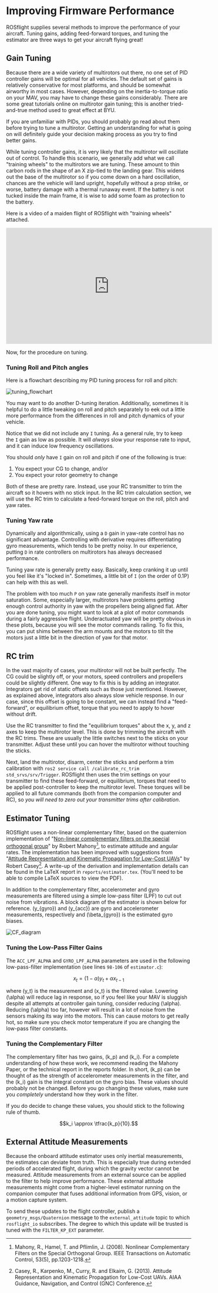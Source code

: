 # Improving Firmware Performance

ROSflight supplies several methods to improve the performance of your aircraft. Tuning gains, adding feed-forward torques, and tuning the estimator are three ways to get your aircraft flying great!

## Gain Tuning

Because there are a wide variety of multirotors out there, no one set of PID controller gains will be optimal for all vehicles. The default set of gains is relatively conservative for most platforms, and should be somewhat airworthy in most cases. However, depending on the inertia-to-torque ratio on your MAV, you may have to change these gains considerably. There are some great tutorials online on multirotor gain tuning; this is another tried-and-true method used to great effect at BYU.

If you are unfamiliar with PIDs, you should probably go read about them before trying to tune a multirotor. Getting an understanding for what is going on will definitely guide your decision making process as you try to find better gains.

While tuning controller gains, it is very likely that the multirotor will oscillate out of control. To handle this scenario, we generally add what we call "training wheels" to the multirotors we are tuning. These amount to thin carbon rods in the shape of an X zip-tied to the landing gear. This widens out the base of the multirotor so if you come down on a hard oscillation, chances are the vehicle will land upright, hopefully without a prop strike, or worse, battery damage with a thermal runaway event. If the battery is not tucked inside the main frame, it is wise to add some foam as protection to the battery.

Here is a video of a maiden flight of ROSflight with "training wheels" attached.

<iframe width="560" height="315" src="https://www.youtube.com/embed/T8_E1pIiAVQ" frameborder="0" allowfullscreen></iframe>


Now, for the procedure on tuning.


### Tuning Roll and Pitch angles

Here is a flowchart describing my PID tuning process for roll and pitch:

![tuning_flowchart](images/tuning_flowchart.png)

You may want to do another D-tuning iteration. Additionally, sometimes it is helpful to do a little tweaking on roll and pitch separately to eek out a little more performance from the differences in roll and pitch dynamics of your vehicle.

Notice that we did not include any `I` tuning. As a general rule, try to keep the `I` gain as low as possible. It will _always_ slow your response rate to input, and it can induce low frequency oscillations.

You should _only_ have `I` gain on roll and pitch if one of the following is true:

1. You expect your CG to change, and/or
1. You expect your rotor geometry to change

Both of these are pretty rare. Instead, use your RC transmitter to trim the aircraft so it hovers with no stick input. In the RC trim calculation section, we will use the RC trim to calculate a feed-forward torque on the roll, pitch and yaw rates.


### Tuning Yaw rate

Dynamically and algorithmically, using a `D` gain in yaw-rate control has no significant advantage. Controlling with derivative requires differentiating gyro measurements, which tends to be pretty noisy. In our experience, putting `D` in rate controllers on multirotors has always decreased performance.

Tuning yaw rate is generally pretty easy. Basically, keep cranking it up until you feel like it's "locked in". Sometimes, a little bit of `I` (on the order of 0.1P) can help with this as well.

The problem with too much `P` on yaw rate generally manifests itself in motor saturation. Some, especially larger, multirotors have problems getting enough control authority in yaw with the propellers being aligned flat. After you are done tuning, you might want to look at a plot of motor commands during a fairly aggressive flight. Underactuated yaw will be pretty obvious in these plots, because you will see the motor commands railing. To fix this, you can put shims between the arm mounts and the motors to tilt the motors just a little bit in the direction of yaw for that motor.

## RC trim

In the vast majority of cases, your multirotor will not be built perfectly. The CG could be slightly off, or your motors, speed controllers and propellers could be slightly different. One way to fix this is by adding an integrator. Integrators get rid of static offsets such as those just mentioned. However, as explained above, integrators also always slow vehicle response. In our case, since this offset is going to be constant, we can instead find a "feed-forward", or equilibrium offset, torque that you need to apply to hover without drift.

Use the RC transmitter to find the "equilibrium torques" about the x, y, and z axes to keep the multirotor level. This is done by trimming the aircraft with the RC trims. These are usually the little switches next to the sticks on your transmitter. Adjust these until you can hover the multirotor without touching the sticks.

Next, land the multirotor, disarm, center the sticks and perform a trim calibration with `ros2 service call /calibrate_rc_trim std_srvs/srv/Trigger`. ROSflight then uses the trim settings on your transmitter to find these feed-forward, or equilibrium, torques that need to be applied post-controller to keep the multirotor level. These torques will be applied to all future commands (both from the companion computer and RC), so *you will need to zero out your transmitter trims after calibration*.

## Estimator Tuning

ROSflight uses a non-linear complementary filter, based on the quaternion implementation of "[Non-linear complementary filters on the special orthogonal group](http://ieeexplore.ieee.org/document/4608934/)" by Robert Mahony[^1],  to estimate attitude and angular rates. The implementation has been improved with suggestions from "[Attitude Representation and Kinematic Propagation for Low-Cost UAVs](https://arc.aiaa.org/doi/abs/10.2514/6.2013-4615)" by Robert Casey[^2]. A write-up of the derivation and implementation details can be found in the LaTeX report in `reports/estimator.tex`. (You'll need to be able to compile LaTeX sources to view the PDF).

In addition to the complementary filter, accelerometer and gyro measurements are filtered using a simple low-pass filter (LPF) to cut out noise from vibrations. A block diagram of the estimator is shown below for reference. \(y_{gyro}\) and \(y_{acc}\) are gyro and accelerometer measurements, respectively and \(\beta_{gyro}\) is the estimated gyro biases.

![CF_diagram](images/CF_Diagram.png)

### Tuning the Low-Pass Filter Gains

The `ACC_LPF_ALPHA` and `GYRO_LPF_ALPHA` parameters are used in the following low-pass-filter implementation (see lines `98-106` of `estimator.c`):

$$x_t = (1-\alpha)y_t + \alpha x_{t-1}$$

where \(y_t\) is the measurement and \(x_t\) is the filtered value. Lowering \(\alpha\) will reduce lag in response, so if you feel like your MAV is sluggish despite all attempts at controller gain tuning, consider reducing \(\alpha\). Reducing \(\alpha\) too far, however will result in a lot of noise from the sensors making its way into the motors. This can cause motors to get really hot, so make sure you check motor temperature if you are changing the low-pass filter constants.

### Tuning the Complementary Filter
The complementary filter has two gains, \(k_p\) and \(k_i\). For a complete understanding of how these work, we recommend reading the Mahony Paper, or the technical report in the reports folder. In short, \(k_p\) can be thought of as the strength of accelerometer measurements in the filter, and the \(k_i\) gain is the integral constant on the gyro bias. These values should probably not be changed. Before you go changing these values, make sure you _completely_ understand how they work in the filter.

If you do decide to change these values, you should stick to the following rule of thumb.

$$k_i \approx \tfrac{k_p}{10}.$$

## External Attitude Measurements

Because the onboard attitude estimator uses only inertial measurements, the estimates can deviate from truth. This is especially true during extended periods of accelerated flight, during which the gravity vector cannot be measured. Attitude measurements from an external source can be applied to the filter to help improve performance. These external attitude measurements might come from a higher-level estimator running on the companion computer that fuses additional information from GPS, vision, or a motion capture system.

To send these updates to the flight controller, publish a `geometry_msgs/Quaternion` message to the `external_attitude` topic to which `rosflight_io` subscribes. The degree to which this update will be trusted is tuned with the `FILTER_KP_EXT` parameter.


[^1]: Mahony, R., Hamel, T. and Pflimlin, J. (2008). Nonlinear Complementary Filters on the Special Orthogonal Group. IEEE Transactions on Automatic Control, 53(5), pp.1203-1218.

[^2]: Casey, R., Karpenko, M., Curry, R. and Elkaim, G. (2013). Attitude Representation and Kinematic Propagation for Low-Cost UAVs. AIAA Guidance, Navigation, and Control (GNC) Conference.

